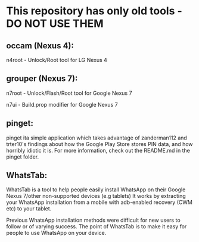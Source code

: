 # This repository has only old tools - DO NOT USE THEM

occam (Nexus 4):
--------------------
n4root - Unlock/Root tool for LG Nexus 4

grouper (Nexus 7):
--------------------
n7root - Unlock/Flash/Root tool for Google Nexus 7

n7ui   - Build.prop modifier for Google Nexus 7

pinget:
--------------------
pinget ita simple application which takes advantage of zanderman112 and trter10's findings about how the Google Play
Store stores PIN data, and how horribly idiotic it is. For more information, check out the README.md in the pinget
folder.

WhatsTab:
--------------------
WhatsTab is a tool to help people easily install WhatsApp on their Google Nexus 7/other non-supported devices (e.g tablets) 
It works by extracting your WhatsApp installation from a mobile with adb-enabled recovery (CWM etc) to your tablet.

Previous WhatsApp installation methods were difficult for new users to follow or of varying success. The point of WhatsTab
is to make it easy for people to use WhatsApp on your device.
